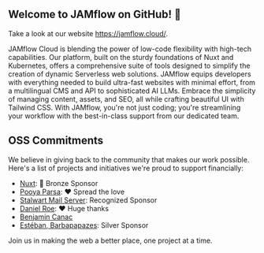 ## Welcome to JAMflow on GitHub! 👋
Take a look at our website https://jamflow.cloud/.

JAMflow Cloud is blending the power of low-code flexibility with high-tech capabilities. Our platform, built on the sturdy foundations of Nuxt and Kubernetes, offers a comprehensive suite of tools designed to simplify the creation of dynamic Serverless web solutions. JAMflow equips developers with everything needed to build ultra-fast websites with minimal effort, from a multilingual CMS and API to sophisticated AI LLMs. Embrace the simplicity of managing content, assets, and SEO, all while crafting beautiful UI with Tailwind CSS. With JAMflow, you're not just coding; you're streamlining your workflow with the best-in-class support from our dedicated team.

## OSS Commitments 

We believe in giving back to the community that makes our work possible. Here's a list of projects and initiatives we're proud to support financially:
 - [Nuxt](https://github.com/nuxt): 🥉 Bronze Sponsor
 - [Pooya Parsa](https://github.com/pi0): ❤️ Spread the love
 - [Stalwart Mail Server](https://github.com/stalwartlabs): Recognized Sponsor
 - [Daniel Roe](https://github.com/danielroe): ❤️ Huge thanks
 - [Benjamin Canac](https://github.com/benjamincanac)
 - [Estéban, Barbapapazes](https://github.com/Barbapapazes): Silver Sponsor 

Join us in making the web a better place, one project at a time.

